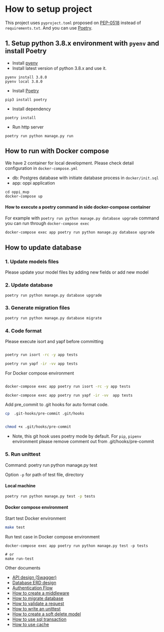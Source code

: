 # How to setup project

This project uses `pyproject.toml` proposed on [PEP-0518](https://www.python.org/dev/peps/pep-0518/#specification) instead of `requirements.txt`. And you can use [Poetry](https://python-poetry.org/).

## 1. Setup python 3.8.x environment with `pyenv` and install Poetry

- Install [pyenv](https://github.com/pyenv/pyenv)
- Install latest version of python 3.8.x and use it.

```
pyenv install 3.8.0
pyenv local 3.8.0
```

- Install [Poetry](https://python-poetry.org/)

```
pip3 install poetry
```

- Install dependency

```
poetry install
```

- Run http server

```
poetry run python manage.py run
```


## How to run with Docker compose

We have 2 container for local development. Please check detail configuration in `docker-compose.yml`

- db: Postgres database with initiate database process in `docker/init.sql`
- app: oppi application

```
cd oppi_mvp
docker-compose up
```

#### How to execute a poetry command in side docker-compose container
For example with `poetry run python manage.py database upgrade` command you can run through `docker-compose exec`

```bash
docker-compose exec app poetry run python manage.py database upgrade

```

## How to update database

### 1. Update models files
Please update your model files by adding new fields or add new model

### 2. Update database

```bash
poetry run python manage.py database upgrade
```

### 3. Generate migration files
```bash
poetry run python manage.py database migrate
```

### 4. Code format

Please execute isort and yapf before committing

```bash

poetry run isort -rc -y app tests

poetry run yapf -ir -vv app tests
```

For Docker compose environment

```bash

docker-compose exec app poetry run isort -rc -y app tests

docker-compose exec app poetry run yapf -ir -vv  app tests

```

Add pre_commit to .git hooks for auto format code.


```bash
cp  .git-hooks/pre-commit .git/hooks


chmod +x .git/hooks/pre-commit

```

* Note, this git hook uses poetry mode by default. For `pip`, `pipenv` environment please remove comment out from .git/hooks/pre-commit


### 5. Run unittest

Command:
poetry run python manage.py test

Option `-p` for path of test file, directory

#### Local machine

```bash
poetry run python manage.py test -p tests

```

#### Docker compose environment
Start test Docker environment

```bash
make test

```

Run test case in Docker compose environment
```.env
docker-compose exec app poetry run python manage.py test -p tests

# or
make run-test
```

Other documents
- [API design (Swagger)](./documents/api.yaml)
- [Database ERD design](./documents/db/schema.plantuml)
- [Authentication Flow](./documents/authentication.md)
- [How to create a middleware](./documents/how-to-create-middleware.md)
- [How to migrate database](./documents/how-to-migrate-database.md)
- [How to validate a request](./documents/how-to-validate-request-params.md)
- [How to write an unittest](./documents/unittest.md)
- [How to create a soft delete model](./documents/how-to-create-soft-delete-model.md)
- [How to use sql transaction](./documents/how-to-use-a-sql-transaction.md)
- [How to use cache](./documents/how-to-use-a-cache.md)
